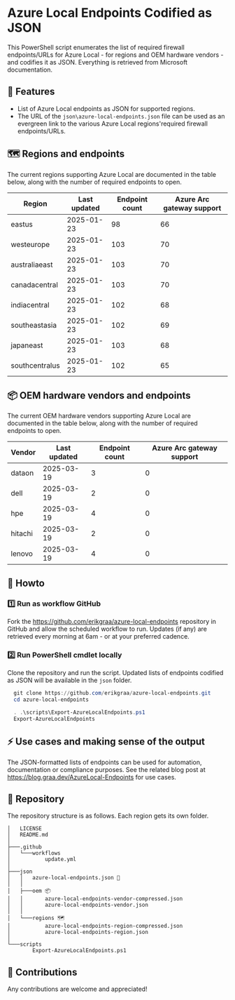 # Azure Local Endpoints Codified as JSON

This PowerShell script enumerates the list of required firewall endpoints/URLs for Azure Local - for regions and OEM hardware vendors - and codifies it as JSON. Everything is retrieved from Microsoft documentation.

## 🚀 Features

- List of Azure Local endpoints as JSON for supported regions.
- The URL of the `json\azure-local-endpoints.json` file can be used as an evergreen link to the various Azure Local regions'required firewall endpoints/URLs.
## 🗺️ Regions and endpoints
The current regions supporting Azure Local are documented in the table below, along with the number of required endpoints to open.

| Region         | Last updated         | Endpoint count | Azure Arc gateway support |
| -------------- | -------------------- | -------------- | ------------------------- |
| eastus | 2025-01-23 | 98 | 66 |
| westeurope | 2025-01-23 | 103 | 70 |
| australiaeast | 2025-01-23 | 103 | 70 |
| canadacentral | 2025-01-23 | 103 | 70 |
| indiacentral | 2025-01-23 | 102 | 68 |
| southeastasia | 2025-01-23 | 102 | 69 |
| japaneast | 2025-01-23 | 103 | 68 |
| southcentralus | 2025-01-23 | 102 | 65 |

## 📦 OEM hardware vendors and endpoints
The current OEM hardware vendors supporting Azure Local are documented in the table below, along with the number of required endpoints to open.

| Vendor         | Last updated         | Endpoint count | Azure Arc gateway support |
| -------------- | -------------------- | -------------- | ------------------------- |
| dataon | 2025-03-19 | 3 | 0 |
| dell | 2025-03-19 | 2 | 0 |
| hpe | 2025-03-19 | 4 | 0 |
| hitachi | 2025-03-19 | 2 | 0 |
| lenovo | 2025-03-19 | 4 | 0 |

## 📄 Howto

### 1️⃣ Run as workflow GitHub
Fork the https://github.com/erikgraa/azure-local-endpoints repository in GitHub and allow the scheduled workflow to run. Updates (if any) are retrieved every morning at 6am - or at your preferred cadence.

### 2️⃣ Run PowerShell cmdlet locally
Clone the repository and run the script. Updated lists of endpoints codified as JSON will be available in the `json` folder.
```powershell
  git clone https://github.com/erikgraa/azure-local-endpoints.git
  cd azure-local-endpoints
  ```
```powershell
  . .\scripts\Export-AzureLocalEndpoints.ps1
  Export-AzureLocalEndpoints
  ```
## ⚡ Use cases and making sense of the output
The JSON-formatted lists of endpoints can be used for automation, documentation or compliance purposes. See the related blog post at https://blog.graa.dev/AzureLocal-Endpoints for use cases.

## 🌳 Repository

The repository structure is as follows. Each region gets its own folder.

```plaintext
│   LICENSE
│   README.md
│
├───.github
│   └───workflows
│           update.yml
│
├───json
│   │   azure-local-endpoints.json 🍏
│   │
│   ├───oem 📦
│   │       azure-local-endpoints-vendor-compressed.json
│   │       azure-local-endpoints-vendor.json 
│   │
│   └───regions 🗺️
│           azure-local-endpoints-region-compressed.json
│           azure-local-endpoints-region.json
│
└───scripts
        Export-AzureLocalEndpoints.ps1
```
## 👏 Contributions

Any contributions are welcome and appreciated!
